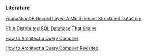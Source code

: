 ### Literature

[FoundationDB Record Layer: A Multi-Tenant Structured
Datastore](https://www.foundationdb.org/files/record-layer-paper.pdf)

[F1: A Distributed SQL Database That
Scales](https://ai.google/research/pubs/pub41344.pdf)

[How to Architect a Query
Compiler](https://15721.courses.cs.cmu.edu/spring2018/papers/03-compilation/shaikhha-sigmod2016.pdf)

[How to Architect a Query Compiler
Revisited](https://www.cs.purdue.edu/homes/rompf/papers/tahboub-sigmod18.pdf)
